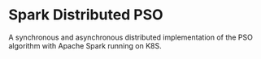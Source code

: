 # Spark Distributed PSO
A synchronous and asynchronous distributed implementation of the PSO algorithm with Apache Spark running on K8S.
